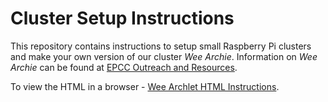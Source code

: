 # Cluster Setup Instructions

This repository contains instructions to setup small Raspberry Pi clusters and make your own version of our cluster  *Wee Archie*. Information on *Wee Archie* can be found at [EPCC Outreach and Resources](https://www.epcc.ed.ac.uk/discover-and-learn/resources-and-activities/what-is-a-supercomputer/wee-archie).

To view the HTML in a browser - [Wee Archlet HTML Instructions](https://epcced.github.io/wee_archlet/).
